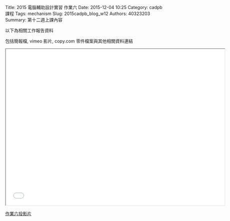 Title: 2015 電腦輔助設計實習 作業六
Date: 2015-12-04 10:25
Category: cadpb 課程
Tags: mechanism
Slug: 2015cadpb_blog_w12
Authors: 40323203
Summary: 第十二週上課內容

以下為相關工作報告資料

包括簡報檔, vimeo 影片, copy.com 零件檔案與其他相關資料連結

<iframe src="cadp_w12_lecture.html" width="700" height="500"></iframe>

<p><a href="cadp_w12_lecture.html" target="_blank">作業六投影片</a></p>


